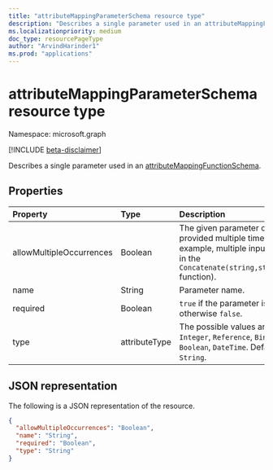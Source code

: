 ```yaml
---
title: "attributeMappingParameterSchema resource type"
description: "Describes a single parameter used in an attributeMappingFunctionSchema."
ms.localizationpriority: medium
doc_type: resourcePageType
author: "ArvindHarinder1"
ms.prod: "applications"
---
```


# attributeMappingParameterSchema resource type

Namespace: microsoft.graph

[!INCLUDE [beta-disclaimer](../../includes/beta-disclaimer.md)]

Describes a single parameter used in an [attributeMappingFunctionSchema](../resources/synchronization-attributemappingfunctionschema.md).

## Properties

| Property                   | Type                      | Description    |
|:---------------------------|:-------------------------|:---------------|
|allowMultipleOccurrences    |Boolean                   |The given parameter can be provided multiple times (for example, multiple input strings in the `Concatenate(string,string,...)` function). |
|name                        |String                    |Parameter name. |
|required                    |Boolean                   |`true` if the parameter is required; otherwise `false`. |
|type                        |attributeType                    |The possible values are: `String`, `Integer`, `Reference`, `Binary`, `Boolean`, `DateTime`. Default is `String`.|

## JSON representation

The following is a JSON representation of the resource.

<!-- {
  "blockType": "resource",
  "optionalProperties": [

  ],
  "@odata.type": "microsoft.graph.attributeMappingParameterSchema"
}-->

```json
{
  "allowMultipleOccurrences": "Boolean",
  "name": "String",
  "required": "Boolean",
  "type": "String"
}

```

<!-- uuid: 8fcb5dbc-d5aa-4681-8e31-b001d5168d79
2015-10-25 14:57:30 UTC -->
<!--
{
  "type": "#page.annotation",
  "description": "attributeMappingParameterSchema resource",
  "keywords": "",
  "section": "documentation",
  "tocPath": "",
  "suppressions": []
}
-->


